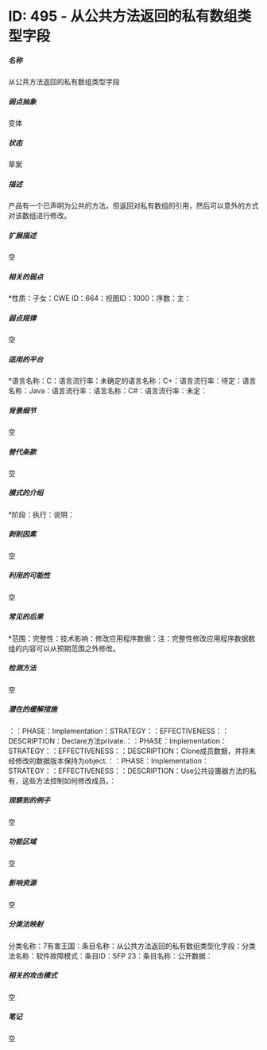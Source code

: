 # ID: 495 - 从公共方法返回的私有数组类型字段
<h5>名称</h5>从公共方法返回的私有数组类型字段
<h5>弱点抽象</h5>变体
<h5>状态</h5>草案
<h5>描述</h5>产品有一个已声明为公共的方法，但返回对私有数组的引用，然后可以意外的方式对该数组进行修改。
<h5>扩展描述</h5>空
<h5>相关的弱点</h5>*性质：子女：CWE ID：664：视图ID：1000：序数：主：
<h5>弱点规律</h5>空
<h5>适用的平台</h5>*语言名称：C：语言流行率：未确定的语言名称：C+：语言流行率：待定：语言名称：Java：语言流行率：语言名称：C#：语言流行率：未定：
<h5>背景细节</h5>空
<h5>替代条款</h5>空
<h5>模式的介绍</h5>*阶段：执行：说明：
<h5>剥削因素</h5>空
<h5>利用的可能性</h5>空
<h5>常见的后果</h5>*范围：完整性：技术影响：修改应用程序数据：注：完整性修改应用程序数据数组的内容可以从预期范围之外修改。
<h5>检测方法</h5>空
<h5>潜在的缓解措施</h5>：：PHASE：Implementation：STRATEGY：：EFFECTIVENESS：：DESCRIPTION：Declare方法private.：：PHASE：Implementation：STRATEGY：：EFFECTIVENESS：：DESCRIPTION：Clone成员数据，并将未经修改的数据版本保持为object.：：PHASE：Implementation：STRATEGY：：EFFECTIVENESS：：DESCRIPTION：Use公共设置器方法的私有，这些方法控制如何修改成员。：
<h5>观察到的例子</h5>空
<h5>功能区域</h5>空
<h5>影响资源</h5>空
<h5>分类法映射</h5>分类名称：7有害王国：条目名称：从公共方法返回的私有数组类型化字段：分类法名称：软件故障模式：条目ID：SFP 23：条目名称：公开数据：
<h5>相关的攻击模式</h5>空
<h5>笔记</h5>空

